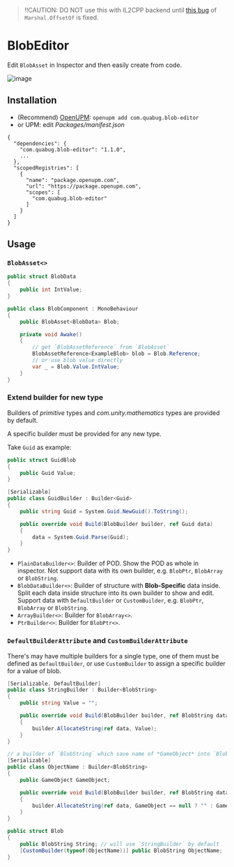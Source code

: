 > ‼CAUTION: DO NOT use this with IL2CPP backend until [this bug](https://issuetracker.unity3d.com/issues/marshal-dot-offsetof-returns-incorrect-offset-when-building-the-project-with-il2cpp-scripting-backend) of `Marshal.OffsetOf` is fixed.
# BlobEditor

Edit `BlobAsset` in Inspector and then easily create from code.

![image](https://user-images.githubusercontent.com/683655/129414336-ca6523f3-a35a-4545-b8b9-c974e383372a.png)

## Installation
- (Recommend) [OpenUPM](https://openupm.com/packages/com.quabug.blob-editor/): `openupm add com.quabug.blob-editor`
- or UPM: edit *Packages/manifest.json*
```
{
  "dependencies": {
    "com.quabug.blob-editor": "1.1.0",
    ...
  },
  "scopedRegistries": [
    {
      "name": "package.openupm.com",
      "url": "https://package.openupm.com",
      "scopes": [
        "com.quabug.blob-editor"
      ]
    }
  ]
}
```

## Usage

### `BlobAsset<>`

``` c#
public struct BlobData
{
    public int IntValue;
}

public class BlobComponent : MonoBehaviour
{
    public BlobAsset<BlobData> Blob;

    private void Awake()
    {
        // get `BlobAssetReference` from `BlobAsset`
        BlobAssetReference<ExampleBlob> blob = Blob.Reference;
        // or use blob value directly
        var _ = Blob.Value.IntValue;
    }
}
```

### Extend builder for new type

Builders of *primitive* types and *com.unity.mathematics* types are provided by default.

A specific builder must be provided for any new type.

Take `Guid` as example:
``` c#
public struct GuidBlob
{
    public Guid Value;
}

[Serializable]
public class GuidBuilder : Builder<Guid>
{
    public string Guid = System.Guid.NewGuid().ToString();

    public override void Build(BlobBuilder builder, ref Guid data)
    {
        data = System.Guid.Parse(Guid);
    }
}
```

- `PlainDataBuilder<>`: Builder of POD. Show the POD as whole in inspector. Not support data with its own builder, e.g. `BlobPtr`, `BlobArray` or `BlobString`.
- `BlobDataBuilder<>`: Builder of structure with **Blob-Specific** data inside. Split each data inside structure into its own builder to show and edit. Support data with `DefaultBuilder` or `CustomBuilder`, e.g. `BlobPtr`, `BlobArray` or `BlobString`.
- `ArrayBuilder<>`: Builder for `BlobArray<>`.
- `PtrBuilder<>`: Builder for `BlobPtr<>`.

### `DefaultBuilderAttribute` and `CustomBuilderAttribute`
There's may have multiple builders for a single type, one of them must be defined as `DefaultBuilder`, or use `CustomBuilder` to assign a specific builder for a value of blob.
``` c#
[Serializable, DefaultBuilder]
public class StringBuilder : Builder<BlobString>
{
    public string Value = "";

    public override void Build(BlobBuilder builder, ref BlobString data)
    {
        builder.AllocateString(ref data, Value);
    }
}

// a builder of `BlobString` which save name of *GameObject* into `BlobString`
[Serializable]
public class ObjectName : Builder<BlobString>
{
    public GameObject GameObject;

    public override void Build(BlobBuilder builder, ref BlobString data)
    {
        builder.AllocateString(ref data, GameObject == null ? "" : GameObject.name);
    }
}

public struct Blob
{
    public BlobString String; // will use `StringBuilder` by default
    [CustomBuilder(typeof(ObjectName))] public BlobString ObjectName;
}
```
